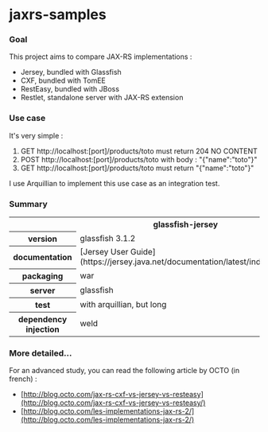 jaxrs-samples
=============

### Goal
This project aims to compare JAX-RS implementations :

* Jersey, bundled with Glassfish
* CXF, bundled with TomEE
* RestEasy, bundled with JBoss
* Restlet, standalone server with JAX-RS extension

### Use case

It's very simple :

1. GET  http://localhost:[port]/products/toto must return 204 NO CONTENT
2. POST http://localhost:[port]/products/toto with body : "{"name":"toto"}" 
3. GET  http://localhost:[port]/products/toto must return "{"name":"toto"}"
 
I use Arquillian to implement this use case as an integration test.

### Summary
<table>
<tr>
    <th></th>
    <th>glassfish-jersey</th>
    <th>jersey</th>
    <th>tomee-cxf</th>
    <th>resteasy</th>
    <th>restlet</th>
</tr>
<tr>
    <th>version</th>
    <td>glassfish 3.1.2</td>
    <td></td>
    <td>tomee 1.5.2</td>
    <td>3.0.2.Final</td>
    <td>2.2-M3</td>
</tr>
<tr>
    <th>documentation</th>
    <td>[Jersey User Guide](https://jersey.java.net/documentation/latest/index.html)</td>
    <td>[Jersey User Guide](https://jersey.java.net/documentation/latest/index.html)</td>
    <td>[CXF User Guide](http://cxf.apache.org/docs/index.html)</td>
    <td>[RestEasy User Guide](http://docs.jboss.org/resteasy/docs/3.0.2.Final/userguide/html_single/index.html)</td>
    <td>[Restlet User Guide](http://restlet.org/learn/guide/2.1/)</td>
</tr>
<tr>
    <th>packaging</th>
    <td>war</td>
    <td>jar</td>
    <td>war</td>
    <td>jar</td>
    <td>jar</td>
</tr>
<tr>
    <th>server</th>
    <td>glassfish</td>
    <td>com.sun.net.httpserver.HttpServer</td>
    <td>tomee</td>
    <td>com.sun.net.httpserver.HttpServer</td>
    <td>org.restlet.Component</td>
</tr>
<tr>
    <th>test</th>
    <td>with arquillian, but long</td>
    <td>fast</td>
    <td>with arquillian, but long</td>
    <td>fast</td>
    <td>fast</td>
</tr>
<tr>
    <th>dependency injection</th>
    <td>weld</td>
    <td>guice</td>
    <td>OpenWebBeans</td>
    <td>no, possible partial guice integration</td>
    <td>no, possible partial guice integration</td>
</tr>

</table>


### More detailed...
For an advanced study, you can read the following article by OCTO (in french) :

* [http://blog.octo.com/jax-rs-cxf-vs-jersey-vs-resteasy](http://blog.octo.com/jax-rs-cxf-vs-jersey-vs-resteasy/)
* [http://blog.octo.com/les-implementations-jax-rs-2/](http://blog.octo.com/les-implementations-jax-rs-2/)
